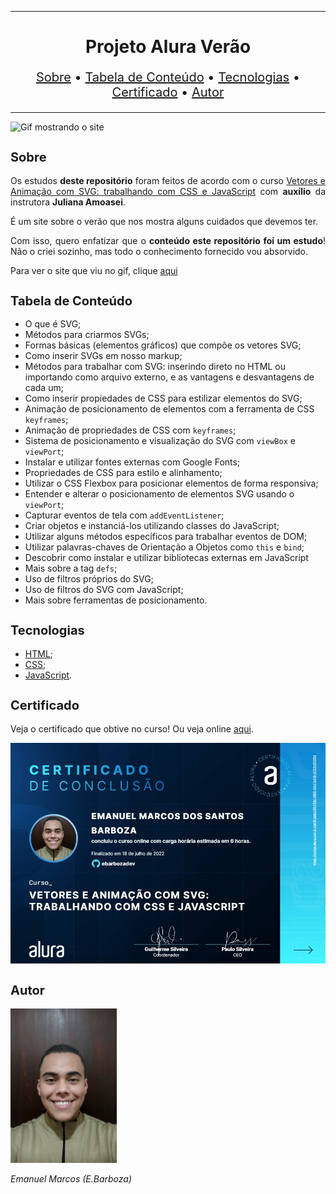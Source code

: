 <hr>

<main>
    <h1 align="center">Projeto Alura Verão</h1>
    <p align="center" style="font-size: 1.25rem;">
        <a href="#sobre">Sobre</a> •
        <a href="#tabela-de-conteudo">Tabela de Conteúdo</a> •
        <a href="#tecnologias">Tecnologias</a> •
        <a href="#certificado">Certificado</a> •
        <a href="#autor">Autor</a>
    </p>
</main>

<hr>

<img src="Alura-Verao.gif" title="Gif mostrando o site">

<section id="sobre">
    <h2 style="font-size: 1.25rem;">Sobre</h2>
    <p style="text-align: justify;">Os estudos <b>deste repositório</b> foram feitos de acordo com o curso <a href="https://cursos.alura.com.br/course/svg-css-animacao">Vetores e Animação com SVG: trabalhando com CSS e JavaScript</a> com <b>auxílio</b> da instrutora <b>Juliana Amoasei</b>.</p>
    <p style="text-align: justify;">É um site sobre o verão que nos mostra alguns cuidados que devemos ter.</p>
    <p style="text-align: justify;">Com isso, quero enfatizar que o <b>conteúdo este repositório foi um estudo</b>! Não o criei sozinho, mas todo o conhecimento fornecido vou absorvido.</p>
    <p style="text-align: justify;">Para ver o site que viu no gif, clique <a href="https://aluraverao.vercel.app/">aqui</a></p>
</section>

<section id="tabela-de-conteudo">
    <h2 style="font-size: 1.25rem;">Tabela de Conteúdo</h2>
    <ul>
        <li>O que é SVG;</li>
        <li>Métodos para criarmos SVGs;</li>
        <li>Formas básicas (elementos gráficos) que compõe os vetores SVG;</li>
        <li>Como inserir SVGs em nosso markup;</li>
        <li>Métodos para trabalhar com SVG: inserindo direto no HTML ou importando como arquivo externo, e as vantagens e desvantagens de cada um;</li>
        <li>Como inserir propiedades de CSS para estilizar elementos do SVG;</li>
        <li>Animação de posicionamento de elementos com a ferramenta de CSS <code>keyframes</code>;</li>
        <li>Animação de propriedades de CSS com <code>keyframes</code>;</li>
        <li>Sistema de posicionamento e visualização do SVG com <code>viewBox</code> e <code>viewPort</code>;</li>
        <li>Instalar e utilizar fontes externas com Google Fonts;</li>
        <li>Propriedades de CSS para estilo e alinhamento;</li>
        <li>Utilizar o CSS Flexbox para posicionar elementos de forma responsiva;</li>
        <li>Entender e alterar o posicionamento de elementos SVG usando o <code>viewPort</code>;</li>
        <li>Capturar eventos de tela com <code>addEventListener</code>;</li>
        <li>Criar objetos e instanciá-los utilizando classes do JavaScript;</li>
        <li>Utilizar alguns métodos específicos para trabalhar eventos de DOM;</li>
        <li>Utilizar palavras-chaves de Orientação a Objetos como <code>this</code> e <code>bind</code>;</li>
        <li>Descobrir como instalar e utilizar bibliotecas externas em JavaScript</li>
        <li>Mais sobre a tag <code>defs</code>;</li>
        <li>Uso de filtros próprios do SVG;</li>
        <li>Uso de filtros do SVG com JavaScript;</li>
        <li>Mais sobre ferramentas de posicionamento.</li>
    </ul>
</section>

<section id="tecnologias">
    <h2 style="font-size: 1.25rem;">Tecnologias</h2>
    <ul>
        <li><a href="https://developer.mozilla.org/pt-BR/docs/Web/HTML">HTML</a>;</li>
        <li><a href="https://developer.mozilla.org/pt-BR/docs/Web/CSS">CSS</a>;</li>
        <li><a href="https://www.javascript.com/">JavaScript</a>.</li>
    </ul>
</section>

<section id="certificado">
    <h2 style="font-size: 1.25rem;">Certificado</h2>
    <p style="text-align: justify;">Veja o certificado que obtive no curso! Ou veja online <a href="https://cursos.alura.com.br/certificate/d8fc753c-49f8-44cf-b418-4757c16f2f5d">aqui</a>.</p>
    <img src="Certificado de Conclusão Vetores e Animação com SVG trabalhando com CSS e JavaScript.jpg">
</section>

<section id="autor">
    <h2 style="font-size: 1.25rem;">Autor</h2>
    <img src="foto.jpg" width="170">
    <p style="text-align: justify;"><i>Emanuel Marcos (E.Barboza)<i></p>
</section>
